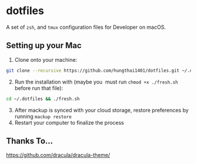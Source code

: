 # dotfiles
A set of `zsh`, and `tmux` configuration files for Developer on macOS.

## Setting up your Mac
1. Clone onto your machine:
```bash
git clone --recursive https://github.com/hungthai1401/dotfiles.git ~/.dotfiles
```
2. Run the installation with (maybe you  must run `chmod +x ./fresh.sh` before run that file):
```bash
cd ~/.dotfiles && ./fresh.sh
```
3. After mackup is synced with your cloud storage, restore preferences by running `mackup restore`
4. Restart your computer to finalize the process

## Thanks To...
https://github.com/dracula/dracula-theme/


